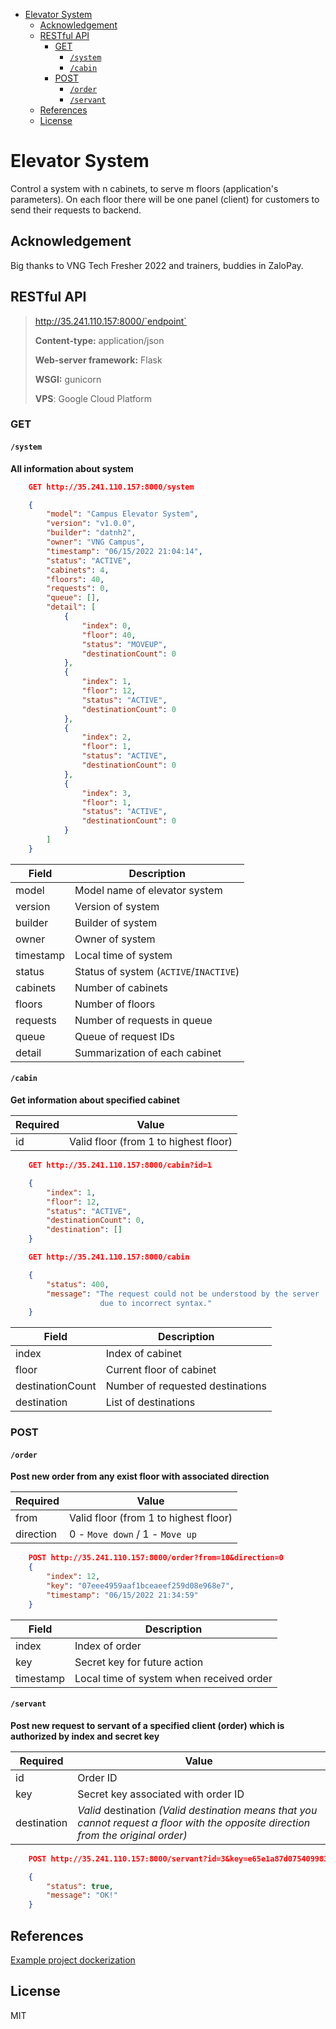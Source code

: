 - [Elevator System](#elevator-system)
  - [Acknowledgement](#acknowledgement)
  - [RESTful API](#restful-api)
    - [GET](#get)
      - [`/system`](#system)
      - [`/cabin`](#cabin)
    - [POST](#post)
      - [`/order`](#order)
      - [`/servant`](#servant)
  - [References](#references)
  - [License](#license)

# Elevator System
Control a system with n cabinets, to serve m floors (application's parameters).
On each floor there will be one panel (client) for customers to send their requests to backend.

## Acknowledgement
Big thanks to VNG Tech Fresher 2022 and trainers, buddies in ZaloPay.

## RESTful API
> http://35.241.110.157:8000/`endpoint`
> 
> **Content-type:** application/json
> 
> **Web-server framework:** Flask
>
> **WSGI:** gunicorn
> 
> **VPS**: Google Cloud Platform

### GET
#### `/system`

**All information about system**

```JSON
    GET http://35.241.110.157:8000/system

    {
        "model": "Campus Elevator System",
        "version": "v1.0.0",
        "builder": "datnh2",
        "owner": "VNG Campus",
        "timestamp": "06/15/2022 21:04:14",
        "status": "ACTIVE",
        "cabinets": 4,
        "floors": 40,
        "requests": 0,
        "queue": [],
        "detail": [
            {
                "index": 0,
                "floor": 40,
                "status": "MOVEUP",
                "destinationCount": 0
            },
            {
                "index": 1,
                "floor": 12,
                "status": "ACTIVE",
                "destinationCount": 0
            },
            {
                "index": 2,
                "floor": 1,
                "status": "ACTIVE",
                "destinationCount": 0
            },
            {
                "index": 3,
                "floor": 1,
                "status": "ACTIVE",
                "destinationCount": 0
            }
        ]
    }
```

| Field     | Description                            |
| --------- | -------------------------------------- |
| model     | Model name of elevator system          |
| version   | Version of system                      |
| builder   | Builder of system                      |
| owner     | Owner of system                        |
| timestamp | Local time of system                   |
| status    | Status of system (`ACTIVE`/`INACTIVE`) |
| cabinets  | Number of cabinets                     |
| floors    | Number of floors                       |
| requests  | Number of requests in queue            |
| queue     | Queue of request IDs                   |
| detail    | Summarization of each cabinet          |

#### `/cabin`
**Get information about specified cabinet**

| Required | Value                                 |
| -------- | ------------------------------------- |
| id       | Valid floor (from 1 to highest floor) |

```json
    GET http://35.241.110.157:8000/cabin?id=1

    {
        "index": 1,
        "floor": 12,
        "status": "ACTIVE",
        "destinationCount": 0,
        "destination": []
    }   
```
```json
    GET http://35.241.110.157:8000/cabin

    {
        "status": 400,
        "message": "The request could not be understood by the server 
                    due to incorrect syntax."
    }
```

| Field            | Description                      |
| ---------------- | -------------------------------- |
| index            | Index of cabinet                 |
| floor            | Current floor of cabinet         |
| destinationCount | Number of requested destinations |
| destination      | List of destinations             |

### POST
#### `/order`
**Post new order from any exist floor with associated direction**

| Required  | Value                                 |
| --------- | ------------------------------------- |
| from      | Valid floor (from 1 to highest floor) |
| direction | 0 - `Move down` / 1 - `Move up`       |

```json
    POST http://35.241.110.157:8000/order?from=10&direction=0
    {
        "index": 12,
        "key": "07eee4959aaf1bceaeef259d08e968e7",
        "timestamp": "06/15/2022 21:34:59"
    }
```

| Field     | Description                              |
| --------- | ---------------------------------------- |
| index     | Index of order                           |
| key       | Secret key for future action             |
| timestamp | Local time of system when received order |

#### `/servant`
**Post new request to servant of a specified client (order) which is authorized by index and secret key**

| Required  | Value                                 |
| --------- | ------------------------------------- |
| id      | Order ID |
| key | Secret key associated with order ID      |
destination | *Valid* destination *(Valid destination means that you cannot request a floor with the opposite direction from the original order)*

```json
    POST http://35.241.110.157:8000/servant?id=3&key=e65e1a87d075409983fc9dc81a594493&destination=20

    {
        "status": true,
        "message": "OK!"
    }
```

## References

[Example project dockerization](https://github.com/vimentor-com/pythonbackenddemo/tree/6-gunicorn-flask)

## License
MIT